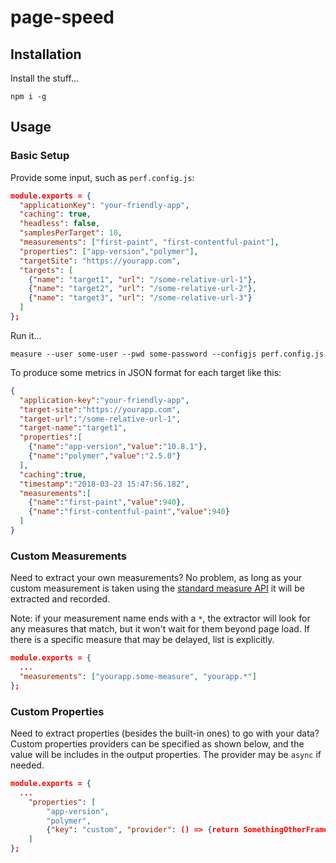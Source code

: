 # page-speed

## Installation

Install the stuff...
```shell
npm i -g
```

## Usage

### Basic Setup

Provide some input, such as `perf.config.js`:
```json
module.exports = {
  "applicationKey": "your-friendly-app",
  "caching": true,
  "headless": false,
  "samplesPerTarget": 10,
  "measurements": ["first-paint", "first-contentful-paint"],
  "properties": ["app-version","polymer"],
  "targetSite": "https://yourapp.com",
  "targets": [
    {"name": "target1", "url": "/some-relative-url-1"},
    {"name": "target2", "url": "/some-relative-url-2"},
    {"name": "target3", "url": "/some-relative-url-3"}
  ]
};
```

Run it...
```shell
measure --user some-user --pwd some-password --configjs perf.config.js
```

To produce some metrics in JSON format for each target like this:
```json
{
  "application-key":"your-friendly-app",
  "target-site":"https://yourapp.com",
  "target-url":"/some-relative-url-1",
  "target-name":"target1",
  "properties":[
    {"name":"app-version","value":"10.8.1"},
    {"name":"polymer","value":"2.5.0"}
  ],
  "caching":true,
  "timestamp":"2018-03-23 15:47:56.182",
  "measurements":[
    {"name":"first-paint","value":940},
    {"name":"first-contentful-paint","value":940}
  ]
}
```

### Custom Measurements

Need to extract your own measurements?  No problem, as long as your custom measurement is taken using the [standard measure API](https://developer.mozilla.org/en-US/docs/Web/API/Performance/measure) it will be extracted and recorded.  

Note: if your measurement name ends with a `*`, the extractor will look for any measures that match, but it won't wait for them beyond page load. If there is a specific measure that may be delayed, list is explicitly.
```json
module.exports = {
  ...
  "measurements": ["yourapp.some-measure", "yourapp.*"]
};
```
### Custom Properties

Need to extract properties (besides the built-in ones) to go with your data? Custom properties providers can be specified as shown below, and the value will be includes in the output properties. The provider may be `async` if needed.
```json
module.exports = {
  ...
	"properties": [
		"app-version",
		"polymer",
		{"key": "custom", "provider": () => {return SomethingOtherFramework.version;}}
	]
};
```

